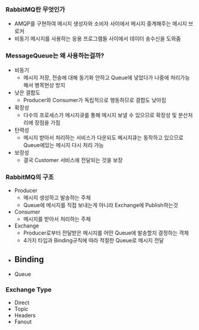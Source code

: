 ### RabbitMQ란 무엇인가
- AMQP를 구현하여 메시지 생성자와 소비자 사이에서 메시지 중계해주는 메시지 브로커
-  비동기 메시지를 사용하는 응용 프로그램들 사이에서 데이터 송수신을 도와줌

### MessageQueue는 왜 사용하는걸까?
- 비동기
	- 메시지 저장, 전송에 대해 동기화 안하고 Queue에 넣었다가 나중에 처리가능해서 병목현상 방지
- 낮은 결합도
	- Producer와 Consumer가 독립적으로 행동하므로 결합도 낮아짐
- 확장성
	- 다수의 프로세스가 메시지큐를 통해 메시지 보낼 수 있으므로 확장성 및 분산처리에 장점을 가짐
- 탄력성
	- 메시지 받아서 처리하는 서비스가 다운되도 메시지큐는 동작하고 있으므로 Queue에있는 메시지 다시 처리 가능
- 보장성
	- 결국 Customer 서비스에 전달되는 것을 보장

### RabbitMQ의 구조
- Producer
	- 메시지 생성하고 발송하는 주체
	- Queue에 메시지를 직접 보내는게 아니라 Exchange에 Publish하는것
- Consumer
	- 메시지를 받아서 처리하는 주체
- Exchange
	- Producer로부터 전달받은 메시지를 어떤 Queue에 발송할지 결정하는 객체
	- 4가지 타입과 Binding규칙에 따라 적절한 Queue로 메시지 전달
- Binding
	- 
- Queue

### Exchange Type
- Direct
- Topic
- Headers
- Fanout